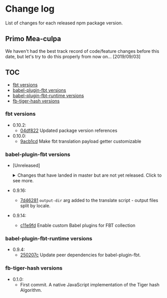 # Change log

List of changes for each released npm package version.

## Primo Mea-culpa
We haven't had the best track record of code/feature changes before this date, but let's try to do this properly from now on... [2019/09/03]

## TOC

- [fbt versions](#fbt-versions)
- [babel-plugin-fbt versions](#babel-plugin-fbt-versions)
- [babel-plugin-fbt-runtime versions](#babel-plugin-fbt-runtime-versions)
- [fb-tiger-hash versions](#fb-tiger-hash-versions)

### fbt versions
- 0.10.2:
  - [04df822](https://github.com/facebookincubator/fbt/commit/04df822) Updated package version references
- 0.10.0:
  - [9acb1cd](https://github.com/facebookincubator/fbt/commit/9acb1cd) Make fbt translation payload getter customizable


### babel-plugin-fbt versions
- [Unreleased]
  <details>
    <summary>
     Changes that have landed in master but are not yet released.
     Click to see more.
    </summary>

   - [MAJOR] Remove `bin/tiger*` in favor of standalone `fb-tiger-hash` NPM package (native JS implementation)

  </details>

- 0.9.16:
  - [7d46281](https://github.com/facebookincubator/fbt/commit/7d46281) `output-dir` arg added to the translate script - output files split by locale.

- 0.9.14:
  - [c11e9fd](https://github.com/facebookincubator/fbt/commit/c11e9fd) Enable custom Babel plugins for FBT collection

### babel-plugin-fbt-runtime versions
- 0.9.4:
  - [250207c](https://github.com/facebookincubator/fbt/commit/250207c) Update peer dependencies for babel-plugin-fbt.

### fb-tiger-hash versions
- 0.1.0:
  -  First commit. A native JavaScript implementation of the Tiger hash Algorithm.
